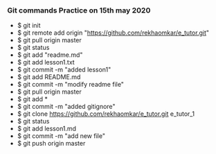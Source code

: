 ### Git commands Practice on 15th  may 2020
  * $ git init
* $ git remote add origin "https://github.com/rekhaomkar/e_tutor.git"
* $ git  pull origin master
* $ git status
* $ git add "readme.md"
* $ git add lesson1.txt
* $ git commit -m "added lesson1"
* $ git add README.md
* $ git commit -m "modify readme file"
* $ git pull origin master
* $ git add *
* $ git commit -m "added gitignore"
* $ git clone https://github.com/rekhaomkar/e_tutor.git e_tutor_1
* $ git status
* $ git add lesson1.md
* $ git commit -m "add new file"
* $ git push origin master
